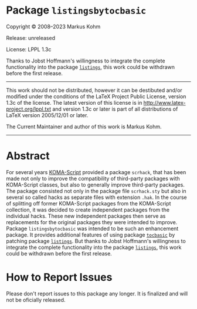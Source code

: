 # Package `listingsbytocbasic`

Copyright © 2008–2023 Markus Kohm

Release: unreleased

License: LPPL 1.3c

Thanks to Jobst Hoffmann's willingness to integrate the complete functionality
into the package [`listings`](https://ctan.org/pkg/listings), this work could
be withdrawn before the first release.

----------------------------------------------------------------------------

This work should not be distributed, however it can be destibuted and/or
modified under the conditions of the LaTeX Project Public License, version
1.3c of the license. The latest version of this license is in
  http://www.latex-project.org/lppl.txt
and version 1.3c or later is part of all distributions of LaTeX
version 2005/12/01 or later.

The Current Maintainer and author of this work is Markus Kohm.

----------------------------------------------------------------------------

# Abstract

For several years
[KOMA-Script](https://www.sourceforge.net/project/koma-script) provided a
package `scrhack`, that has been made not only to improve the compatibility of
third-party packages with KOMA-Script classes, but also to generally improve
third-party packages. The package consisted not only in the package file
`scrhack.sty` but also in several so called hacks as separate files with
extension `.hak`. In the course of splitting off former KOMA-Script packages
from the KOMA-Script collection, it was decided to create independent packages
from the individual hacks. These new independent packages then serve as
replacements for the original packages they were intended to improve. Package
`listingsbytocbasic` was intended to be such an enhancement package. It
provides additional features of using package
[`tocbasic`](https://ctan.org/pkg/tocbasic) by patching package
[`listings`](https://ctan.org/pkg/float). But thanks to Jobst Hoffmann's
willingness to integrate the complete functionality into the package
[`listings`](https://ctan.org/pkg/listings), this work could be withdrawn
before the first release.

# How to Report Issues

Please don't report issues to this package any longer. It is finalized and
will not be oficially released.
